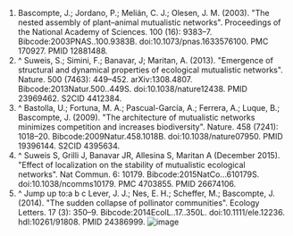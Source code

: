1.	Bascompte, J.; Jordano, P.; Melián, C. J.; Olesen, J. M. (2003). "The nested assembly of plant–animal mutualistic networks". Proceedings of the National Academy of Sciences. 100 (16): 9383–7. Bibcode:2003PNAS..100.9383B. doi:10.1073/pnas.1633576100. PMC 170927. PMID 12881488.
2.	^ Suweis, S.; Simini, F.; Banavar, J; Maritan, A. (2013). "Emergence of structural and dynamical properties of ecological mutualistic networks". Nature. 500 (7463): 449–452. arXiv:1308.4807. Bibcode:2013Natur.500..449S. doi:10.1038/nature12438. PMID 23969462. S2CID 4412384.
3.	^ Bastolla, U.; Fortuna, M. A.; Pascual-García, A.; Ferrera, A.; Luque, B.; Bascompte, J. (2009). "The architecture of mutualistic networks minimizes competition and increases biodiversity". Nature. 458 (7241): 1018–20. Bibcode:2009Natur.458.1018B. doi:10.1038/nature07950. PMID 19396144. S2CID 4395634.
4.	^ Suweis S, Grilli J, Banavar JR, Allesina S, Maritan A (December 2015). "Effect of localization on the stability of mutualistic ecological networks". Nat Commun. 6: 10179. Bibcode:2015NatCo...610179S. doi:10.1038/ncomms10179. PMC 4703855. PMID 26674106.
5.	^ Jump up to:a b c Lever, J. J.; Nes, E. H.; Scheffer, M.; Bascompte, J. (2014). "The sudden collapse of pollinator communities". Ecology Letters. 17 (3): 350–9. Bibcode:2014EcolL..17..350L. doi:10.1111/ele.12236. hdl:10261/91808. PMID 24386999.
![image](https://github.com/user-attachments/assets/eb94a2c0-849a-4056-b77a-de6c98f8e688)
